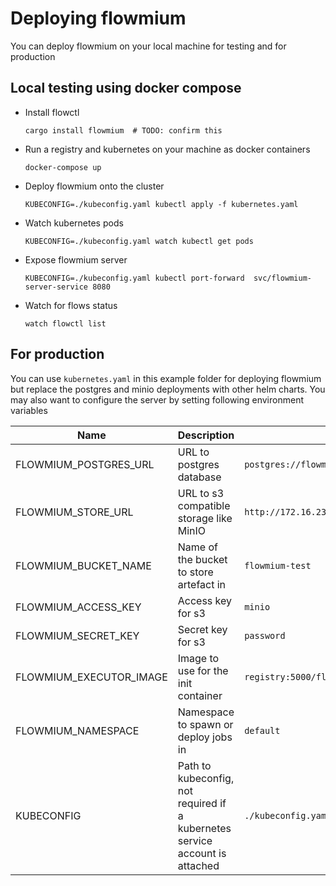# Deploying flowmium

You can deploy flowmium on your local machine for testing and for production

## Local testing using docker compose

-   Install flowctl

    ```
    cargo install flowmium  # TODO: confirm this
    ```

-   Run a registry and kubernetes on your machine as docker containers

    ```
    docker-compose up
    ```

-   Deploy flowmium onto the cluster

    ```
    KUBECONFIG=./kubeconfig.yaml kubectl apply -f kubernetes.yaml
    ```

-   Watch kubernetes pods

    ```
    KUBECONFIG=./kubeconfig.yaml watch kubectl get pods
    ```

-   Expose flowmium server

    ```
    KUBECONFIG=./kubeconfig.yaml kubectl port-forward  svc/flowmium-server-service 8080
    ```

-   Watch for flows status

    ```
    watch flowctl list
    ```

## For production

You can use `kubernetes.yaml` in this example folder for deploying flowmium but replace the postgres and minio deployments with other helm charts. You may also want to configure the server by setting following environment variables

| Name                    | Description                                                                  | Example                                           |
| ----------------------- | ---------------------------------------------------------------------------- | ------------------------------------------------- |
| FLOWMIUM_POSTGRES_URL   | URL to postgres database                                                     | `postgres://flowmium:flowmium@localhost/flowmium` |
| FLOWMIUM_STORE_URL      | URL to s3 compatible storage like MinIO                                      | `http://172.16.238.4:9000`                        |
| FLOWMIUM_BUCKET_NAME    | Name of the bucket to store artefact in                                      | `flowmium-test`                                   |
| FLOWMIUM_ACCESS_KEY     | Access key for s3                                                            | `minio`                                           |
| FLOWMIUM_SECRET_KEY     | Secret key for s3                                                            | `password`                                        |
| FLOWMIUM_EXECUTOR_IMAGE | Image to use for the init container                                          | `registry:5000/flowmium-debug`                    |
| FLOWMIUM_NAMESPACE      | Namespace to spawn or deploy jobs in                                         | `default`                                         |
| KUBECONFIG              | Path to kubeconfig, not required if a kubernetes service account is attached | `./kubeconfig.yaml`                               |
